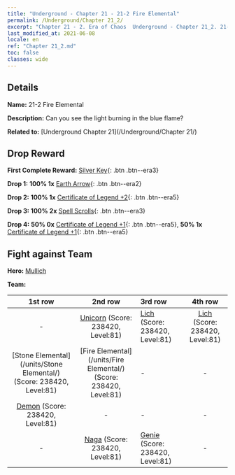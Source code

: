 ```yaml
---
title: "Underground - Chapter 21 - 21-2 Fire Elemental"
permalink: /Underground/Chapter 21_2/
excerpt: "Chapter 21 - 2. Era of Chaos  Underground - Chapter 21_2. 21-2 Fire Elemental"
last_modified_at: 2021-06-08
locale: en
ref: "Chapter 21_2.md"
toc: false
classes: wide
---
```


## Details

 **Name:** 21-2 Fire Elemental

 **Description:** Can you see the light burning in the blue flame?

 **Related to:** [Underground Chapter 21](/Underground/Chapter 21/)

## Drop Reward

 **First Complete Reward:** [Silver Key](/Items/con_693/){: .btn .btn--era3}

 **Drop 1:** **100% 1x** [Earth Arrow](/Items/her_464/){: .btn .btn--era2}

 **Drop 2:** **100% 1x** [Certificate of Legend +2](/Items/mat_81/){: .btn .btn--era5}

 **Drop 3:** **100% 2x** [Spell Scrolls](/Items/con_694/){: .btn .btn--era3}

 **Drop 4:** **50% 0x** [Certificate of Legend +1](/Items/mat_74/){: .btn .btn--era5}, **50% 1x** [Certificate of Legend +1](/Items/mat_74/){: .btn .btn--era5}


## Fight against Team
 **Hero:** [Mullich](/heroes/Mullich/)

 **Team:**


  | 1st row | 2nd row | 3rd row | 4th row |
  |:----:|:----:|:----|:----:|
  | - | [Unicorn](/units/Unicorn/) (Score: 238420, Level:81)  | [Lich](/units/Lich/) (Score: 238420, Level:81)  | [Lich](/units/Lich/) (Score: 238420, Level:81)  |
  | [Stone Elemental](/units/Stone Elemental/) (Score: 238420, Level:81)  | [Fire Elemental](/units/Fire Elemental/) (Score: 238420, Level:81)  | - | - |
  | [Demon](/units/Demon/) (Score: 238420, Level:81)  | - | - | - |
  | - | [Naga](/units/Naga/) (Score: 238420, Level:81)  | [Genie](/units/Genie/) (Score: 238420, Level:81)  | - |


